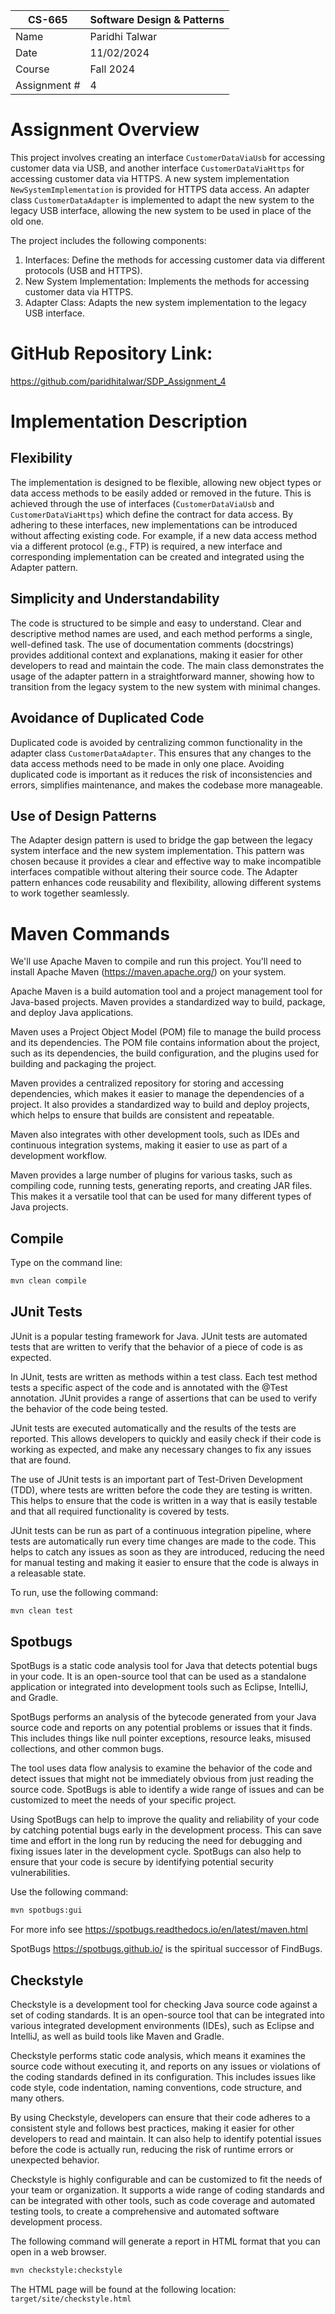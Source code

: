 
| CS-665       | Software Design & Patterns |
|--------------|----------------------------|
| Name         | Paridhi Talwar             |
| Date         | 11/02/2024                 |
| Course       | Fall 2024                  |
| Assignment # | 4                          |

# Assignment Overview
This project involves creating an interface `CustomerDataViaUsb` for accessing customer data via USB, and another interface `CustomerDataViaHttps` for accessing customer data via HTTPS. A new system implementation `NewSystemImplementation` is provided for HTTPS data access. An adapter class `CustomerDataAdapter` is implemented to adapt the new system to the legacy USB interface, allowing the new system to be used in place of the old one.

The project includes the following components:

1. Interfaces: Define the methods for accessing customer data via different protocols (USB and HTTPS).
2. New System Implementation: Implements the methods for accessing customer data via HTTPS.
3. Adapter Class: Adapts the new system implementation to the legacy USB interface.

# GitHub Repository Link:
https://github.com/paridhitalwar/SDP_Assignment_4

# Implementation Description 
## Flexibility
The implementation is designed to be flexible, allowing new object types or data access methods to be easily added or removed in the future. This is achieved through the use of interfaces (`CustomerDataViaUsb` and `CustomerDataViaHttps`) which define the contract for data access. By adhering to these interfaces, new implementations can be introduced without affecting existing code. For example, if a new data access method via a different protocol (e.g., FTP) is required, a new interface and corresponding implementation can be created and integrated using the Adapter pattern.

## Simplicity and Understandability
The code is structured to be simple and easy to understand. Clear and descriptive method names are used, and each method performs a single, well-defined task. The use of documentation comments (docstrings) provides additional context and explanations, making it easier for other developers to read and maintain the code. The main class demonstrates the usage of the adapter pattern in a straightforward manner, showing how to transition from the legacy system to the new system with minimal changes.

## Avoidance of Duplicated Code
Duplicated code is avoided by centralizing common functionality in the adapter class `CustomerDataAdapter`. This ensures that any changes to the data access methods need to be made in only one place. Avoiding duplicated code is important as it reduces the risk of inconsistencies and errors, simplifies maintenance, and makes the codebase more manageable.

## Use of Design Patterns
The Adapter design pattern is used to bridge the gap between the legacy system interface and the new system implementation. This pattern was chosen because it provides a clear and effective way to make incompatible interfaces compatible without altering their source code. The Adapter pattern enhances code reusability and flexibility, allowing different systems to work together seamlessly.

# Maven Commands

We'll use Apache Maven to compile and run this project. You'll need to install Apache Maven (https://maven.apache.org/) on your system. 

Apache Maven is a build automation tool and a project management tool for Java-based projects. Maven provides a standardized way to build, package, and deploy Java applications.

Maven uses a Project Object Model (POM) file to manage the build process and its dependencies. The POM file contains information about the project, such as its dependencies, the build configuration, and the plugins used for building and packaging the project.

Maven provides a centralized repository for storing and accessing dependencies, which makes it easier to manage the dependencies of a project. It also provides a standardized way to build and deploy projects, which helps to ensure that builds are consistent and repeatable.

Maven also integrates with other development tools, such as IDEs and continuous integration systems, making it easier to use as part of a development workflow.

Maven provides a large number of plugins for various tasks, such as compiling code, running tests, generating reports, and creating JAR files. This makes it a versatile tool that can be used for many different types of Java projects.

## Compile
Type on the command line: 

```bash
mvn clean compile
```



## JUnit Tests
JUnit is a popular testing framework for Java. JUnit tests are automated tests that are written to verify that the behavior of a piece of code is as expected.

In JUnit, tests are written as methods within a test class. Each test method tests a specific aspect of the code and is annotated with the @Test annotation. JUnit provides a range of assertions that can be used to verify the behavior of the code being tested.

JUnit tests are executed automatically and the results of the tests are reported. This allows developers to quickly and easily check if their code is working as expected, and make any necessary changes to fix any issues that are found.

The use of JUnit tests is an important part of Test-Driven Development (TDD), where tests are written before the code they are testing is written. This helps to ensure that the code is written in a way that is easily testable and that all required functionality is covered by tests.

JUnit tests can be run as part of a continuous integration pipeline, where tests are automatically run every time changes are made to the code. This helps to catch any issues as soon as they are introduced, reducing the need for manual testing and making it easier to ensure that the code is always in a releasable state.

To run, use the following command:
```bash
mvn clean test
```


## Spotbugs 

SpotBugs is a static code analysis tool for Java that detects potential bugs in your code. It is an open-source tool that can be used as a standalone application or integrated into development tools such as Eclipse, IntelliJ, and Gradle.

SpotBugs performs an analysis of the bytecode generated from your Java source code and reports on any potential problems or issues that it finds. This includes things like null pointer exceptions, resource leaks, misused collections, and other common bugs.

The tool uses data flow analysis to examine the behavior of the code and detect issues that might not be immediately obvious from just reading the source code. SpotBugs is able to identify a wide range of issues and can be customized to meet the needs of your specific project.

Using SpotBugs can help to improve the quality and reliability of your code by catching potential bugs early in the development process. This can save time and effort in the long run by reducing the need for debugging and fixing issues later in the development cycle. SpotBugs can also help to ensure that your code is secure by identifying potential security vulnerabilities.

Use the following command:

```bash
mvn spotbugs:gui 
```

For more info see 
https://spotbugs.readthedocs.io/en/latest/maven.html

SpotBugs https://spotbugs.github.io/ is the spiritual successor of FindBugs.


## Checkstyle 

Checkstyle is a development tool for checking Java source code against a set of coding standards. It is an open-source tool that can be integrated into various integrated development environments (IDEs), such as Eclipse and IntelliJ, as well as build tools like Maven and Gradle.

Checkstyle performs static code analysis, which means it examines the source code without executing it, and reports on any issues or violations of the coding standards defined in its configuration. This includes issues like code style, code indentation, naming conventions, code structure, and many others.

By using Checkstyle, developers can ensure that their code adheres to a consistent style and follows best practices, making it easier for other developers to read and maintain. It can also help to identify potential issues before the code is actually run, reducing the risk of runtime errors or unexpected behavior.

Checkstyle is highly configurable and can be customized to fit the needs of your team or organization. It supports a wide range of coding standards and can be integrated with other tools, such as code coverage and automated testing tools, to create a comprehensive and automated software development process.

The following command will generate a report in HTML format that you can open in a web browser. 

```bash
mvn checkstyle:checkstyle
```

The HTML page will be found at the following location:
`target/site/checkstyle.html`




